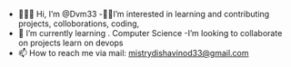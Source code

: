 - 🙋🏻‍♀ Hi, I’m @Dvm33
-👩‍💻I’m interested in  learning and contributing projects, colloborations, coding, 
- 🌱 I’m currently learning .
Computer Science 
-I’m looking to collaborate on projects learn on devops
- 📫 How to reach me via mail: mistrydishavinod33@gmail.com

<!---
Dvm33/Dvm33 is a ✨ special ✨ repository because its `README.md` (this file) appears on your GitHub profile.
You can click the Preview link to take a look at your changes.
--->

